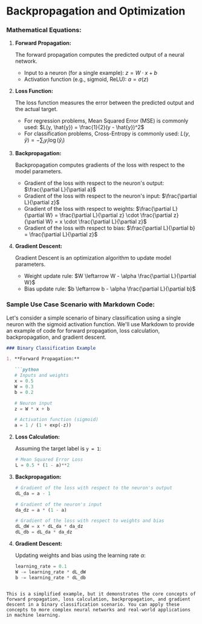 # Backpropagation and Optimization

### Mathematical Equations:

1. **Forward Propagation:**
   
   The forward propagation computes the predicted output of a neural network.
   
   - Input to a neuron (for a single example): $z = W \cdot x + b$
   - Activation function (e.g., sigmoid, ReLU): $a = \sigma(z)$
   
2. **Loss Function:**

   The loss function measures the error between the predicted output and the actual target.
   
   - For regression problems, Mean Squared Error (MSE) is commonly used: $L(y, \hat{y}) = \frac{1}{2}(y - \hat{y})^2$
   - For classification problems, Cross-Entropy is commonly used: $L(y, \hat{y}) = -\sum_i y_i \log(\hat{y}_i)$

3. **Backpropagation:**

   Backpropagation computes gradients of the loss with respect to the model parameters.

   - Gradient of the loss with respect to the neuron's output: $\frac{\partial L}{\partial a}$
   - Gradient of the loss with respect to the neuron's input: $\frac{\partial L}{\partial z}$
   - Gradient of the loss with respect to weights: $\frac{\partial L}{\partial W} = \frac{\partial L}{\partial z} \cdot \frac{\partial z}{\partial W} = x \cdot \frac{\partial L}{\partial z}$
   - Gradient of the loss with respect to bias: $\frac{\partial L}{\partial b} = \frac{\partial L}{\partial z}$

4. **Gradient Descent:**

   Gradient Descent is an optimization algorithm to update model parameters.

   - Weight update rule: $W \leftarrow W - \alpha \frac{\partial L}{\partial W}$
   - Bias update rule: $b \leftarrow b - \alpha \frac{\partial L}{\partial b}$

### Sample Use Case Scenario with Markdown Code:

Let's consider a simple scenario of binary classification using a single neuron with the sigmoid activation function. We'll use Markdown to provide an example of code for forward propagation, loss calculation, backpropagation, and gradient descent.

```markdown
### Binary Classification Example

1. **Forward Propagation:**

   ```python
   # Inputs and weights
   x = 0.5
   W = 0.3
   b = 0.2

   # Neuron input
   z = W * x + b

   # Activation function (sigmoid)
   a = 1 / (1 + exp(-z))
   ```

2. **Loss Calculation:**

   Assuming the target label is `y = 1`:

   ```python
   # Mean Squared Error Loss
   L = 0.5 * (1 - a)**2
   ```

3. **Backpropagation:**

   ```python
   # Gradient of the loss with respect to the neuron's output
   dL_da = a - 1

   # Gradient of the neuron's input
   da_dz = a * (1 - a)

   # Gradient of the loss with respect to weights and bias
   dL_dW = x * dL_da * da_dz
   dL_db = dL_da * da_dz
   ```

4. **Gradient Descent:**

   Updating weights and bias using the learning rate $\alpha$:

   ```python
   learning_rate = 0.1
   W -= learning_rate * dL_dW
   b -= learning_rate * dL_db
   ```
```

This is a simplified example, but it demonstrates the core concepts of forward propagation, loss calculation, backpropagation, and gradient descent in a binary classification scenario. You can apply these concepts to more complex neural networks and real-world applications in machine learning.